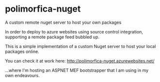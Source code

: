 # polimorfica-nuget
A custom remote nuget server to host your own packages

In order to deploy to azure websites using source control integration, supporting a remote package feed bubbled up. 

This is a simple implementation of a custom Nuget server to host your local packages online.

You can check it at work here: http://polimorfica-nuget.azurewebsites.net/

...where I'm hosting an ASPNET MEF bootstrapper that I am using in my own endeavours.
